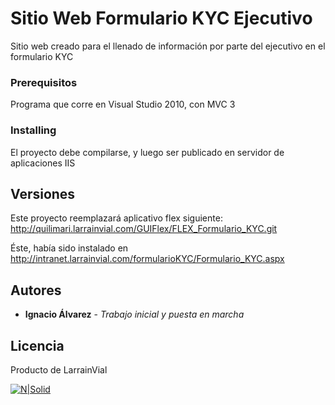 # Sitio Web Formulario KYC Ejecutivo

Sitio web creado para el llenado de información por parte del ejecutivo en el formulario KYC

### Prerequisitos

Programa que corre en Visual Studio 2010, con MVC 3

### Installing

El proyecto debe compilarse, y luego ser publicado en servidor de aplicaciones IIS

## Versiones

Este proyecto reemplazará aplicativo flex siguiente: http://quilimari.larrainvial.com/GUIFlex/FLEX_Formulario_KYC.git

Éste, había sido instalado en http://intranet.larrainvial.com/formularioKYC/Formulario_KYC.aspx


## Autores

* **Ignacio Álvarez** - *Trabajo inicial y puesta en marcha* 

## Licencia
Producto de LarrainVial

[![N|Solid](https://larrainvial.com/content/images/logo.jpg)](https://www.larrainvial.com)
